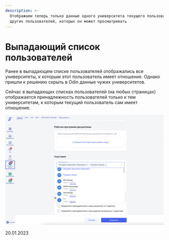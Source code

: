 ```yaml
---
description: >-
  Отображаем теперь только данные одного университета текущего пользователя и у
  других пользователей, которых он может просматривать
---
```


# Выпадающий список пользователей

Ранее в выпадающем списке пользователей отображались все университеты, к которым этот пользователь имеет отношение. Однако пришли к решению скрыть в Odin данные чужих университетов.

Сейчас в выпадающих списках пользователей (на любых страницах) отображается принадлежность пользователей только к тем университетам, к которым текущий пользователь сам имеет отношение.

![](<../../.gitbook/assets/image (18) (2).png>)

20.01.2023

